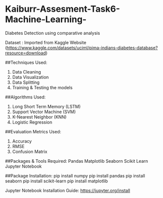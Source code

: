 # Kaiburr-Assesment-Task6-Machine-Learning-
Diabetes Detection using comparative analysis

Dataset : Imported from Kaggle Website (https://www.kaggle.com/datasets/uciml/pima-indians-diabetes-database?resource=download)

##Techniques Used:
1. Data Cleaning 
2. Data Visualization
3. Data Splitting
4. Training & Testing the models

##Algorithms Used:
1. Long Short Term Memory (LSTM)
2. Support Vector Machine (SVM)
3. K-Nearest Neighbor (KNN)
4. Logistic Regression

##Evaluation Metrics Used:
1. Accuracy
2. RMSE
3. Confusion Matrix

##Packages & Tools Required:
Pandas 
Matplotlib
Seaborn
Scikit Learn
Jupyter Notebook

##Package Installation:
pip install numpy
pip install pandas
pip install seaborn
pip install scikit-learn
pip install matplotlib

Jupyter Notebook Installation Guide: https://jupyter.org/install
